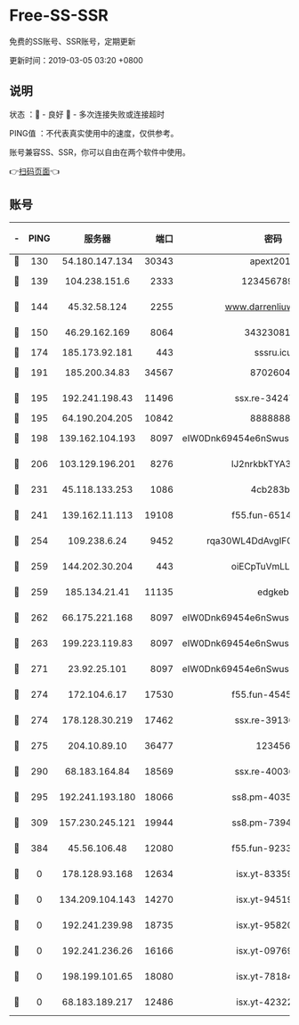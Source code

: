 # Free-SS-SSR

免费的SS账号、SSR账号，定期更新

更新时间：2019-03-05 03:20 +0800

## 说明

状态     ：🙂 - 良好 🙁 - 多次连接失败或连接超时

PING值   ：不代表真实使用中的速度，仅供参考。

账号兼容SS、SSR，你可以自由在两个软件中使用。

👉[扫码页面](https://liesauer.github.io/free-ss-ssr.github.io/)👈

## 账号

|-|PING|服务器|端口|密码|加密方式|区域|
|:----:|:----:|:-----:|-----:|:----:|:----:|:----:|
|🙂|130|54.180.147.134|30343|apext2019|chacha20|KR|
|🙂|139|104.238.151.6|2333|12345678900|aes-256-cfb|JP|
|🙂|144|45.32.58.124|2255|www.darrenliuwei.com|aes-256-cfb|JP|
|🙂|150|46.29.162.169|8064|3432308177|aes-256-cfb|RU|
|🙂|174|185.173.92.181|443|sssru.icu|rc4-md5|RU|
|🙂|191|185.200.34.83|34567|87026045|aes-256-cfb|US|
|🙂|195|192.241.198.43|11496|ssx.re-34247087|aes-256-cfb|US|
|🙂|195|64.190.204.205|10842|88888888|rc4-md5|US|
|🙂|198|139.162.104.193|8097|eIW0Dnk69454e6nSwuspv9DmS201tQ0D|aes-256-cfb|JP|
|🙂|206|103.129.196.201|8276|lJ2nrkbkTYA30wv0|aes-256-cfb|US|
|🙂|231|45.118.133.253|1086|4cb283b8|aes-256-cfb|SG|
|🙂|241|139.162.11.113|19108|f55.fun-65147791|aes-256-cfb|SG|
|🙂|254|109.238.6.24|9452|rqa30WL4DdAvgIFG6Fs3znzTa|aes-256-cfb|FR|
|🙂|259|144.202.30.204|443|oiECpTuVmLLxk4Ts|aes-256-cfb|US|
|🙂|259|185.134.21.41|11135|edgkeb|aes-256-cfb|GB|
|🙂|262|66.175.221.168|8097|eIW0Dnk69454e6nSwuspv9DmS201tQ0D|aes-256-cfb|US|
|🙂|263|199.223.119.83|8097|eIW0Dnk69454e6nSwuspv9DmS201tQ0D|aes-256-cfb|US|
|🙂|271|23.92.25.101|8097|eIW0Dnk69454e6nSwuspv9DmS201tQ0D|aes-256-cfb|US|
|🙂|274|172.104.6.17|17530|f55.fun-45452436|aes-256-cfb|US|
|🙂|274|178.128.30.219|17462|ssx.re-39136705|aes-256-cfb|SG|
|🙂|275|204.10.89.10|36477|123456|aes-256-cfb|US|
|🙂|290|68.183.164.84|18569|ssx.re-40036320|aes-256-cfb|US|
|🙂|295|192.241.193.180|18066|ss8.pm-40352381|aes-256-cfb|US|
|🙂|309|157.230.245.121|19944|ss8.pm-73943906|aes-256-cfb|SG|
|🙂|384|45.56.106.48|12080|f55.fun-92337003|aes-256-cfb|US|
|🙁|0|178.128.93.168|12634|isx.yt-83359917|aes-256-cfb|SG|
|🙁|0|134.209.104.143|14270|isx.yt-94519084|aes-256-cfb|SG|
|🙁|0|192.241.239.98|18735|isx.yt-95820139|aes-256-cfb|US|
|🙁|0|192.241.236.26|16166|isx.yt-09769627|aes-256-cfb|US|
|🙁|0|198.199.101.65|18080|isx.yt-78184489|aes-256-cfb|US|
|🙁|0|68.183.189.217|12486|isx.yt-42322942|aes-256-cfb|SG|
